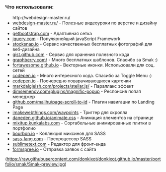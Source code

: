 
<h3>Что использовали:</h3>

<ul>
http://webdesign-master.ru/
	<li><a href="http://webdesign-master.ru/" target="_blank">webdesign-master.ru/</a> - Полезные видеоуроки по верстке и дизайну сайтов</li>
	<li><a href="http://getbootstrap.com" target="_blank">getbootstrap.com</a> - Адаптивная сетка</li>
	<li><a href="http://jquery.com" target="_blank">jquery.com</a> - Популярнейший javaScript Framework</li>
	<li><a href="http://stocksnap.io" target="_blank">stocksnap.io</a> - Сервис качественных бесплатных фотографий для веб-дизайна</li>
	<li><a href="http://gist.github.com/donkixot" target="_blank">gist.github.com</a> - Сервис для хранения полезного кода</li>
	<li><a href="http://www.graphberry.com/item/smak-one-page-web-template" target="_blank">graphberry.com/</a> - Много бесплатных шаблонов. Спасибо за Smak :)</li>
	<li><a href="http://fortawesome.github.io/Font-Awesome" target="_blank">fortawesome.github.io</a> - Векторные иконки. Использовали для соц. сетей</li>
	<li><a href="http://codepen.io/CreativeJuiz/pen/oCBxz" target="_blank">codepen.io</a> - Много интересного кода. Спасибо за Toggle Menu :)</li>
	<li><a href="http://codepen.io/donkixoton/pen/ZWyoLv" target="_blank">codepen.io</a> - Поочередно поварачивающиеся карточки</li>
	<li><a href="http://markdalgleish.com/projects/stellar.js/" target="_blank">markdalgleish.com/projects/stellar.js/</a> - Параллакс эффект</li>
	<li><a href="http://dimsemenov.com/plugins/magnific-popup" target="_blank">dimsemenov.com/plugins/magnific-popup</a> - Респонсив попап менеджер</li>
	<li><a href="http://github.com/malihu/page-scroll-to-id" target="_blank">github.com/malihu/page-scroll-to-id</a> - Плагин навигации по Landing Page</li>
	<li><a href="http://imakewebthings.com/waypoints" target="_blank">imakewebthings.com/waypoints</a> - Триггер для скролла</li>
	<li><a href="http://daneden.github.io/animate.css" target="_blank">daneden.github.io/animate.css</a> - Анимация элементов на странице</li>
	<li><a href="http://mixitup.kunkalabs.com" target="_blank">mixitup.kunkalabs.com</a> - Сортабельные анимированные плитки в портфолио</li>
	<li><a href="http://bourbon.io" target="_blank">bourbon.io</a> - Коллекция миксинов для SASS</li>
	<li><a href="http://sass-lang.com" target="_blank">sass-lang.com</a> - Препроцессор SASS</li>
	<li><a href="http://sublimetext.com" target="_blank">sublimetext.com</a> - Редактор для фронт-енда</li>
	<li><a href="http://formspree.io" target="_blank">formspree.io</a> - Отправка заявок с сайта</li>
</ul>

(https://raw.githubusercontent.com/donkixot/donkixot.github.io/master/portfolio/smak/Smak-preview.jpg)